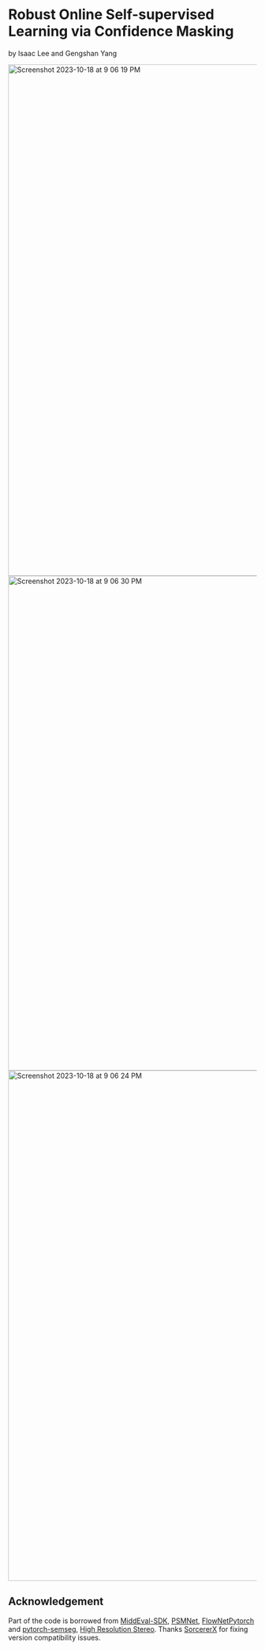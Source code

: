 # Robust Online Self-supervised Learning via Confidence Masking
by Isaac Lee and Gengshan Yang

<img width="1034" alt="Screenshot 2023-10-18 at 9 06 19 PM" src="https://github.com/ThisIsIsaac/high-res-stereo/assets/49523965/309e7ef2-f6ef-4750-a28e-f157b35adad8">

<img width="1000" alt="Screenshot 2023-10-18 at 9 06 30 PM" src="https://github.com/ThisIsIsaac/high-res-stereo/assets/49523965/047223dc-c5ac-490e-8299-ebbe5cda7c38">
<img width="1032" alt="Screenshot 2023-10-18 at 9 06 24 PM" src="https://github.com/ThisIsIsaac/high-res-stereo/assets/49523965/d3f37a8d-a326-4d91-8a65-c3f66a326e18">


## Acknowledgement
Part of the code is borrowed from [MiddEval-SDK](http://vision.middlebury.edu/stereo/submit3/), [PSMNet](https://github.com/JiaRenChang/PSMNet), [FlowNetPytorch](https://github.com/ClementPinard/FlowNetPytorch) and [pytorch-semseg](https://github.com/meetshah1995/pytorch-semseg), [High Resolution Stereo](https://github.com/gengshan-y/high-res-stereo).
Thanks [SorcererX](https://github.com/SorcererX/high-res-stereo) for fixing version compatibility issues.
